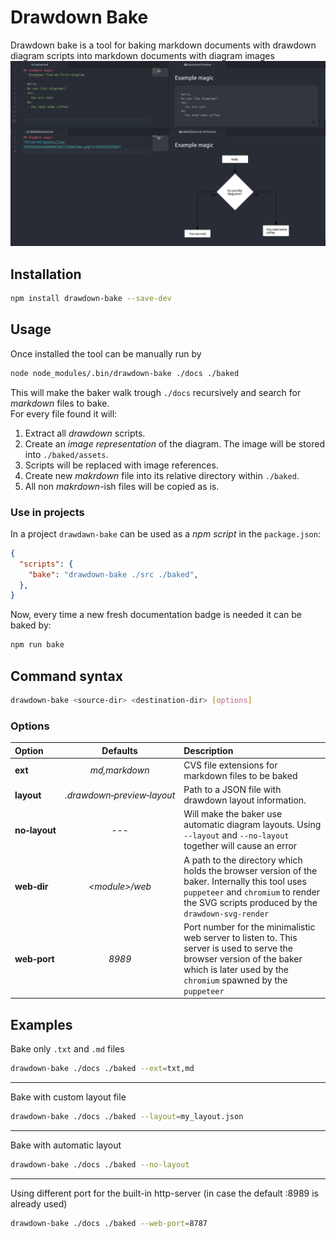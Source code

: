 # Drawdown Bake
Drawdown bake is a tool for baking markdown documents with drawdown diagram scripts into markdown documents with diagram images
![](./assets/screenshot.png)

## Installation

```bash
npm install drawdown-bake --save-dev
```

## Usage
Once installed the tool can be manually run by
```bash
node node_modules/.bin/drawdown-bake ./docs ./baked
```
This will make the baker walk trough `./docs` recursively and search for _markdown_ files to bake.<br>
For every file found it will:
1. Extract all _drawdown_ scripts.
2. Create an _image representation_ of the diagram. The image will be stored into `./baked/assets`.
3. Scripts will be replaced with image references.
4. Create new _makrdown_ file into its relative directory within `./baked`.
5. All non _makrdown_-ish files will be copied as is.

### Use in projects
In a project `drawdawn-bake` can be used as a _npm script_ in the `package.json`:

```json
{
  "scripts": {
    "bake": "drawdown-bake ./src ./baked",
  },
}
```
Now, every time a new fresh documentation badge is needed it can be baked by:
```bash
npm run bake
```

## Command syntax

```bash
drawdown-bake <source-dir> <destination-dir> [options]
```
### Options

Option   |         Defaults         | Description
:--------|:------------------------:|:--------------------------
**ext**      |      _md,markdown_        | CVS file extensions for markdown files to be baked
**layout**   | _.drawdown&#8209;preview&#8209;layout_ | Path to a JSON file with drawdown layout information.
**no&#8209;layout**  | ---  | Will make the baker use automatic diagram layouts. Using `--layout` and `--no-layout` together will cause an error
**web&#8209;dir**  |    _&lt;module>/web_     | A path to the directory which holds the browser version of the baker. Internally this tool uses `puppeteer` and `chromium` to render the SVG scripts produced by the `drawdown-svg-render`
**web&#8209;port** |           _8989_           | Port number for the minimalistic web server to listen to. This server is used to serve the browser version of the baker which is later used by the `chromium` spawned by the `puppeteer`

## Examples

Bake only `.txt` and `.md` files
```bash
drawdown-bake ./docs ./baked --ext=txt,md
```
---
Bake with custom layout file
```bash
drawdown-bake ./docs ./baked --layout=my_layout.json
```
---
Bake with automatic layout
```bash
drawdown-bake ./docs ./baked --no-layout
```
---
Using different port for the built-in http-server (in case the default :8989 is already used)
```bash
drawdown-bake ./docs ./baked --web-port=8787
```
